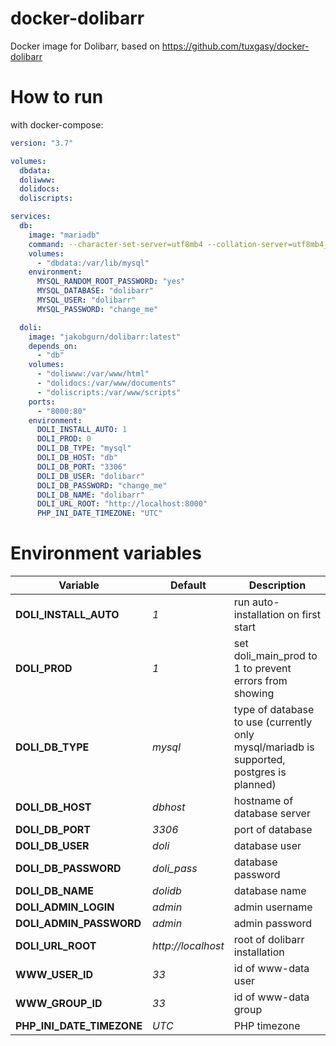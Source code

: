 # docker-dolibarr
Docker image for Dolibarr, based on https://github.com/tuxgasy/docker-dolibarr

# How to run
with docker-compose:
```yaml
version: "3.7"

volumes:
  dbdata:
  doliwww:
  dolidocs:
  doliscripts:

services:
  db:
    image: "mariadb"
    command: --character-set-server=utf8mb4 --collation-server=utf8mb4_unicode_ci
    volumes:
      - "dbdata:/var/lib/mysql"
    environment:
      MYSQL_RANDOM_ROOT_PASSWORD: "yes"
      MYSQL_DATABASE: "dolibarr"
      MYSQL_USER: "dolibarr"
      MYSQL_PASSWORD: "change_me"

  doli:
    image: "jakobgurn/dolibarr:latest"
    depends_on:
      - "db"
    volumes:
      - "doliwww:/var/www/html"
      - "dolidocs:/var/www/documents"
      - "doliscripts:/var/www/scripts"
    ports:
      - "8000:80"
    environment:
      DOLI_INSTALL_AUTO: 1
      DOLI_PROD: 0
      DOLI_DB_TYPE: "mysql"
      DOLI_DB_HOST: "db"
      DOLI_DB_PORT: "3306"
      DOLI_DB_USER: "dolibarr"
      DOLI_DB_PASSWORD: "change_me"
      DOLI_DB_NAME: "dolibarr"
      DOLI_URL_ROOT: "http://localhost:8000"
      PHP_INI_DATE_TIMEZONE: "UTC"
```

# Environment variables

Variable | Default | Description
--- | --- | ---
**DOLI_INSTALL_AUTO** | *1* | run auto-installation on first start
**DOLI_PROD** | *1* | set doli_main_prod to 1 to prevent errors from showing
**DOLI_DB_TYPE** | *mysql* | type of database to use (currently only mysql/mariadb is supported, postgres is planned)
**DOLI_DB_HOST** | *dbhost* | hostname of database server
**DOLI_DB_PORT** | *3306* | port of database 
**DOLI_DB_USER** | *doli* | database user
**DOLI_DB_PASSWORD** | *doli_pass* | database password
**DOLI_DB_NAME** | *dolidb* | database name
**DOLI_ADMIN_LOGIN** | *admin* | admin username
**DOLI_ADMIN_PASSWORD** | *admin* | admin password
**DOLI_URL_ROOT** | *http://localhost* | root of dolibarr installation
**WWW_USER_ID** | *33* | id of www-data user
**WWW_GROUP_ID** | *33* | id of www-data group
**PHP_INI_DATE_TIMEZONE** | *UTC* | PHP timezone
